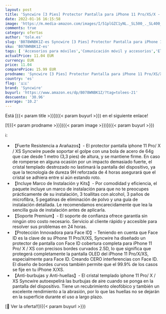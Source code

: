 ```yaml
---
layout: post
title: 'Syncwire [3 Pies] Protector Pantalla para iPhone 11 Pro/XS/X - [Antiarañazos  Antihuellas  Sin Burbujas] HD Cristal Vidrio Templado con [9H Dureza] [2.5D Borde Redondo] 5.8 Pulgadas'
date: 2022-01-16 16:15:58
image: 'https://m.media-amazon.com/images/I/51plGZC1yNL._SL500_._SL400_.jpg'
comments: true
category: ofertas
author: 'tole.es'
slug: 'B078WNBK1Z-es Syncwire [3 Pies] Protector Pantalla para iPhone 11...'
sku: 'B078WNBK1Z-es'
tags: [ 'Accesorios para móviles','Comunicación móvil y accesorios','Electrónica','Mantenimiento, cuidado y reparaciones de teléfonos móviles','Protectores de pantalla para móviles','iphone','syncwire', ]
actualPrice: 11.04 EUR
currency: EUR
price: 11.04
comparePrice: 15.99 EUR
prodname: 'Syncwire [3 Pies] Protector Pantalla para iPhone 11 Pro/XS/X - [Antiarañazos  Antihuellas  Sin Burbujas] HD Cristal Vidrio Templado con [9H Dureza] [2.5D Borde Redondo] 5.8 Pulgadas'
country: 'es'
flag: '🇪🇸'
brand: 'Syncwire'
buyurl: 'https://www.amazon.es/dp/B078WNBK1Z/?tag=tolees-21'
descuento: '30.96'
average: '10.2'
---
```


Está [{{< param title >}}]({{< param buyurl >}}) en el siguiente enlace!

[![{{< param prodname >}}]({{< param image >}})]({{< param buyurl >}})

ℹ️:

- 【Fuerte Resistencia a Arañazos】- El protector pantalla iphone 11 Pro/ X / XS Syncwire puede soportar el golpe con una bola de acero de 64g que cae desde 1 metro (3,3 pies) de altura, y se mantiene firme. En caso de romperse en alguna ocasión por un impacto demasiado fuerte, el cristal templado destrozado no lastimará la pantalla del dispositivo, ya que la tecnología de dureza 9H reforzada de 4 horas asegurará que el cristal se adhiera entre sí aún estando roto.
- 【Incluye Marco de Instalación y Kits】- Por comodidad y eficiencia, el paquete incluye un marco de instalación para que no te preocupes prácticamente de su instalación, 3 toallitas con alcohol, 3 paños de microfibra, 5 pegatinas de eliminación de polvo y una guía de instalación detallada. Le recomendamos encarecidamente que lea la sencilla guía de instalación antes de aplicarla.
- 【Soporte Premium】- El soporte de confianza ofrece garantía sin ningún otro costo necesario. Servicio al cliente rápido y accesible para resolver sus problemas en 24 horas.
- 【Protección Innovadora para Face ID】- Teniendo en cuenta que Face ID es la clave de su iPhone 11 Pro/X/XS, Syncwire ha diseñado un protector de pantalla con Face ID cobertura completa para iPhone 11 Pro/ X / XS con precisos bordes curvados 2.5D, lo que significa que protegerá completamente la pantalla OLED del iPhone 11 Pro/X/XS, especialmente para Face ID. Creando CERO interferencias con Face ID. El diseño de bordes curvos también permite que el 99.9% de los casos se fije en tu iPhone X/XS.
- 【Anti-burbujas y Anti-huellas】- El cristal templado iphone 11 Pro/ X / XS Syncwire autoexpelirá las burbujas de aire cuando se ponga en la pantalla del dispositivo. Tiene un recubrimiento oleofóbico y también un excelente rendimiento a la abrasión, por lo que las huellas no se dejarán en la superficie durante el uso a largo plazo.

[🛒 Ver la oferta!!]({{< param buyurl >}})
